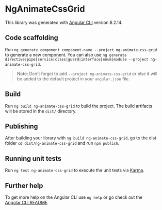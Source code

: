 # NgAnimateCssGrid

This library was generated with [Angular CLI](https://github.com/angular/angular-cli) version 8.2.14.

## Code scaffolding

Run `ng generate component component-name --project ng-animate-css-grid` to generate a new component. You can also use `ng generate directive|pipe|service|class|guard|interface|enum|module --project ng-animate-css-grid`.
> Note: Don't forget to add `--project ng-animate-css-grid` or else it will be added to the default project in your `angular.json` file. 

## Build

Run `ng build ng-animate-css-grid` to build the project. The build artifacts will be stored in the `dist/` directory.

## Publishing

After building your library with `ng build ng-animate-css-grid`, go to the dist folder `cd dist/ng-animate-css-grid` and run `npm publish`.

## Running unit tests

Run `ng test ng-animate-css-grid` to execute the unit tests via [Karma](https://karma-runner.github.io).

## Further help

To get more help on the Angular CLI use `ng help` or go check out the [Angular CLI README](https://github.com/angular/angular-cli/blob/master/README.md).
